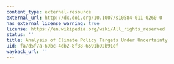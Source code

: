 ```yaml
---
content_type: external-resource
external_url: http://dx.doi.org/10.1007/s10584-011-0260-0
has_external_license_warning: true
license: https://en.wikipedia.org/wiki/All_rights_reserved
status: ''
title: Analysis of Climate Policy Targets Under Uncertainty
uid: fa7d5f7a-69bc-4db2-8f38-6591b92b91ef
wayback_url: ''
---
```

